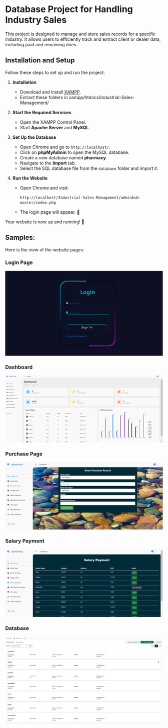 # Database Project for Handling Industry Sales  

This project is designed to manage and store sales records for a specific industry. It allows users to efficiently track and extract client or dealer data, including paid and remaining dues.  

## Installation and Setup  

Follow these steps to set up and run the project:  

1. **Installation**  
   - Download and install [XAMPP](https://www.apachefriends.org/index.html).
   - Extract these folders in xampp/htdocs/Industrial-Sales-Management/

2. **Start the Required Services**  
   - Open the XAMPP Control Panel.  
   - Start **Apache Server** and **MySQL**.  

3. **Set Up the Database**  
   - Open Chrome and go to `http://localhost/`.  
   - Click on **phpMyAdmin** to open the MySQL database.  
   - Create a new database named **pharmacy**.  
   - Navigate to the **Import** tab.  
   - Select the SQL database file from the `database` folder and import it.  

4. **Run the Website**  
   - Open Chrome and visit:  
     ```
     http://localhost/Industrial-Sales-Management/adminhub-master/index.php
     ```
   - The login page will appear. 🎉  

Your website is now up and running! 🚀  


## Samples:  

Here is the view of the website pages:  

### Login Page  
![Login Page](images/Login.png)  

### Dashboard  
![Dashboard](images/Dashboard.png)  

### Purchase Page  
![Purchase Page](images/Enter_Purchase.png)

### Salary Payment  
![Salary Payment](images/Salary_Payment.png)

### Database  
![Salary Payment](images/No_SQL_database.png)
